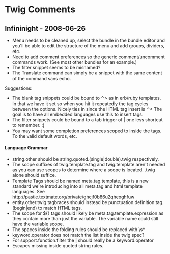 # Twig Comments

## Infininight - 2008-06-26

* Menu needs to be cleaned up, select the bundle in the bundle editor and you'll be able to edit the structure of the menu and add groups, dividers, etc.
* Need to add comment preferences so the generic comment/uncomment commands work. (See most other bundles for an example.)
* The filter snippet seems to be misnamed?
* The Translate command can simply be a snippet with the same content of the command sans echo.

Suggestions:

* The blank tag snippets could be bound to ⌃> as in erb/ruby templates. In that we have it set so when you hit it repeatedly the tag cycles between the options. Nicely ties in since the HTML tag insert is ⌃< The goal is to have all embedded languages use this to insert tags.
* The filter snippets could be bound to a tab trigger of | one less shortcut to remember. :)
* You may want some completion preferences scoped to inside the tags. To the valid default words, etc.

#### Language Grammar

* string.other should be string.quoted.(single|double).twig respectively.
* The scope suffixes of twig.template.tag and twig.template aren't needed as you can use scopes to determine where a scope is located. .twig alone should suffice.
* Template Tags should be named meta.tag.template, this is a new standard we're introducing into all meta.tag and html template languages. See <http://pastie.textmate.org/private/ghcjf0b86u2qheoghfuw>
* entity.other.twig.tagbraces should instead be punctuation.definition.tag.(begin|end) to match HTML tags.
* The scope for ${} tags should likely be meta.tag.template.expression as they contain more than just the variable. The variable name could still have the variable scope.
* The spaces inside the folding rules should be replaced with \s*
* keyword.operator does not match the list inside the twig spec?
* For support.function.filter the | should really be a keyword.operator
* Escapes missing inside quoted string rules.

